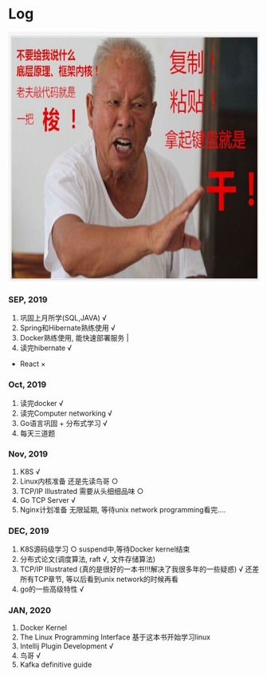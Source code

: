 # Log

<div align=center>
<img src="https://github.com/zzzyyyxxxmmm/basics/blob/master/image/1.png" width="700" height="500">
</div>

### SEP, 2019
1. 巩固上月所学(SQL,JAVA) √
2. Spring和Hibernate熟练使用 √
3. Docker熟练使用, 能快速部署服务 |
4. 读完hibernate √
* React ×

### Oct, 2019
1. 读完docker √
2. 读完Computer networking √
3. Go语言巩固 + 分布式学习 √
4. 每天三道题

### Nov, 2019
1. K8S √
2. Linux内核准备 还是先读鸟哥 ○
3. TCP/IP Illustrated 需要从头细细品味 ○
4. Go TCP Server √
5. Nginx计划准备 无限延期, 等待unix network programming看完....

### DEC, 2019
1. K8S源码级学习 ○ suspend中,等待Docker kernel结束
2. 分布式论文(调度算法, raft √, 文件存储算法)
3. TCP/IP Illustrated (真的是很好的一本书!!!解决了我很多年的一些疑惑) √ 还差所有TCP章节, 等以后看到unix network的时候再看
4. go的一些高级特性 √

### JAN, 2020
1. Docker Kernel
2. The Linux Programming Interface 基于这本书开始学习linux
3. Intellij Plugin Development √
4. 鸟哥 √
5. Kafka definitive guide